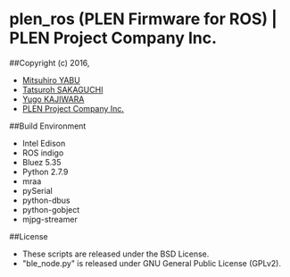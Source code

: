 plen_ros (PLEN Firmware for ROS) | PLEN Project Company Inc.
================================================================================
##Copyright (c) 2016,
- [Mitsuhiro YABU](https://github.com/MitsuhiroYabu)
- [Tatsuroh SAKAGUCHI](https://github.com/Tacha-S)
- [Yugo KAJIWARA](https://github.com/musubi05)
- [PLEN Project Company Inc.](https://plen.jp)

##Build Environment
- Intel Edison
- ROS indigo
- Bluez 5.35
- Python 2.7.9
- mraa
- pySerial
- python-dbus
- python-gobject
- mjpg-streamer

##License
- These scripts are released under the BSD License.
- "ble_node.py" is released under GNU General Public License (GPLv2).